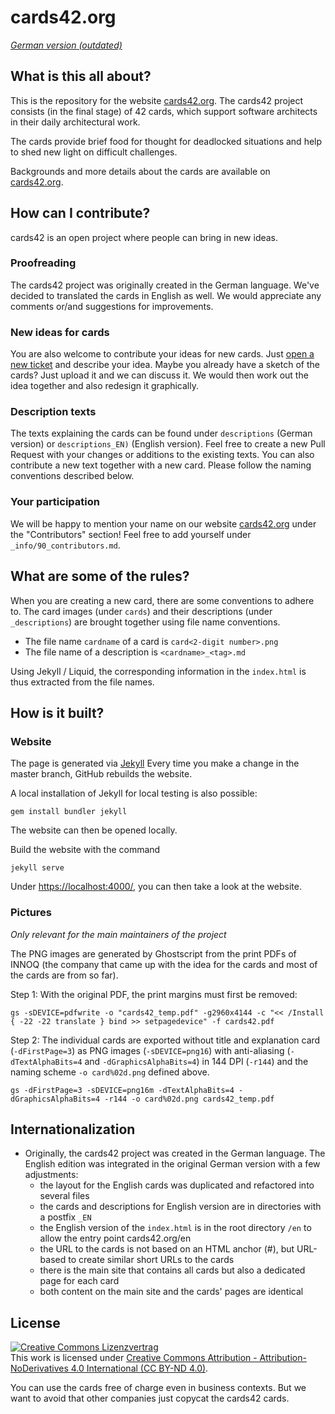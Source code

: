 # cards42.org

*[German version (outdated)](README_de.md)*

## What is this all about?

This is the repository for the website [cards42.org](https://cards42.org). The cards42 project consists (in the final stage) of 42 cards, which support software architects in their daily architectural work.

The cards provide brief food for thought for deadlocked situations and help to shed new light on difficult challenges.

Backgrounds and more details about the cards are available on [cards42.org](https://cards42.org).

## How can I contribute?

cards42 is an open project where people can bring in new ideas.


### Proofreading

The cards42 project was originally created in the German language.
We've decided to translated the cards in English as well.
We would appreciate any comments or/and suggestions for improvements.

### New ideas for cards

You are also welcome to contribute your ideas for new cards.
Just [open a new ticket](https://github.com/innoq/cards42org_en/issues/new) and describe your idea.
Maybe you already have a sketch of the cards?
Just upload it and we can discuss it.
We would then work out the idea together and also redesign it graphically.

### Description texts

The texts explaining the cards can be found under `descriptions` (German version) or `descriptions_EN)` (English version).
Feel free to create a new Pull Request with your changes or additions to the existing texts.
You can also contribute a new text together with a new card.
Please follow the naming conventions described below.

### Your participation

We will be happy to mention your name on our website [cards42.org](https://cards42.org) under the "Contributors" section!
Feel free to add yourself under `_info/90_contributors.md`.

## What are some of the rules?

When you are creating a new card, there are some conventions to adhere to.
The card images (under `cards`) and their descriptions (under `_descriptions`) are brought together using file name conventions.

* The file name `cardname` of a card is `card<2-digit number>.png`
* The file name of a description is `<cardname>_<tag>.md`

Using Jekyll / Liquid, the corresponding information in the `index.html` is thus extracted from the file names.

## How is it built?

### Website

The page is generated via [Jekyll](https://jekyllrb.com/)
Every time you make a change in the master branch, GitHub rebuilds the website.

A local installation of Jekyll for local testing is also possible:

```
gem install bundler jekyll
```

The website can then be opened locally.

Build the website with the command

```
jekyll serve
```

Under <https://localhost:4000/>, you can then take a look at the website.

### Pictures

_Only relevant for the main maintainers of the project_

The PNG images are generated by Ghostscript from the print PDFs of INNOQ (the company that came up with the idea for the cards and most of the cards are from so far).

Step 1: With the original PDF, the print margins must first be removed:

```
gs -sDEVICE=pdfwrite -o "cards42_temp.pdf" -g2960x4144 -c "<< /Install { -22 -22 translate } bind >> setpagedevice" -f cards42.pdf
```

Step 2: The individual cards are exported without title and explanation card (`-dFirstPage=3`) as PNG images (`-sDEVICE=png16`) with anti-aliasing (`-dTextAlphaBits=4` and `-dGraphicsAlphaBits=4`) in 144 DPI (`-r144`) and the naming scheme `-o card%02d.png` defined above.

```
gs -dFirstPage=3 -sDEVICE=png16m -dTextAlphaBits=4 -dGraphicsAlphaBits=4 -r144 -o card%02d.png cards42_temp.pdf
```

## Internationalization

* Originally, the cards42 project was created in the German language. The English edition was integrated in the original German version with a few adjustments:
  * the layout for the English cards was duplicated and refactored into several files
  * the cards and descriptions for English version are in directories with a postfix `_EN`
  * the English version of the `index.html` is in the root directory `/en` to allow the entry point cards42.org/en
  * the URL to the cards is not based on an HTML anchor (#), but URL-based to create similar short URLs to the cards
  * there is the main site that contains all cards but also a dedicated page for each card
  * both content on the main site and the cards' pages are identical

## License

<a rel="license" href="http://creativecommons.org/licenses/by-nd/4.0/"><img alt="Creative Commons Lizenzvertrag" style="border-width:0" src="https://i.creativecommons.org/l/by-nd/4.0/88x31.png" /></a><br />This work is licensed under <a rel="license" href="http://creativecommons.org/licenses/by-nd/4.0/">Creative Commons Attribution - Attribution-NoDerivatives 4.0 International (CC BY-ND 4.0)</a>.

You can use the cards free of charge even in business contexts. But we want to avoid that other companies just copycat the cards42 cards.
